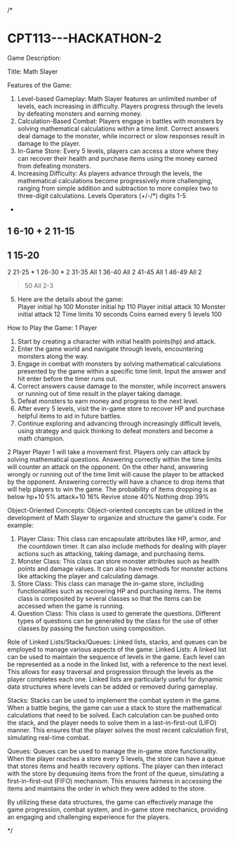 /*
# CPT113---HACKATHON-2

Game Description:

Title:  Math Slayer
 
Features of the Game:
1. Level-based Gameplay: Math Slayer features an unlimited number of levels, each increasing in difficulty. Players progress through the levels by defeating monsters and earning money.
2. Calculation-Based Combat: Players engage in battles with monsters by solving mathematical calculations within a time limit. Correct answers deal damage to the monster, while incorrect or slow responses result in damage to the player.
3. In-Game Store: Every 5 levels, players can access a store where they can recover their health and purchase items using the money earned from defeating monsters.
4. Increasing Difficulty: As players advance through the levels, the mathematical calculations become progressively more challenging, ranging from simple addition and subtraction to more complex two to three-digit calculations.
Levels
Operators (+/-/*)
digits
1-5
+
1
6-10
+
2
11-15
-
1
15-20
-
2
21-25
*
1
26-30
*
2
31-35
All
1
36-40
All
2
41-45
All
1
46-49
All
2
>50
All
2-3




5. Here are the details about the game: 	
Player initial hp
100
Monster initial hp
110
Player initial attack
10
Monster initial attack
12
Time limits
10 seconds
Coins earned every 5 levels
100


 
How to Play the Game:
1  Player
1. Start by creating a character with initial health points(hp) and attack.
2. Enter the game world and navigate through levels, encountering monsters along the way.
3. Engage in combat with monsters by solving mathematical calculations presented by the game within a specific time limit. Input the answer and hit enter before the timer runs out.
4. Correct answers cause damage to the monster, while incorrect answers or running out of time result in the player taking damage.
5. Defeat monsters to earn money and progress to the next level.
6. After every 5 levels, visit the in-game store to recover HP and purchase helpful items to aid in future battles.
7. Continue exploring and advancing through increasingly difficult levels, using strategy and quick thinking to defeat monsters and become a math champion.






2  Player
Player 1 will take a movement first.
Players only can attack by solving mathematical questions. Answering correctly within the time limits will counter an attack on the opponent. On the other hand, answering wrongly or running out of the time limit will cause the player to be attacked by the opponent.
Answering correctly will have a chance to drop items that will help players to win the game.
The probability of items dropping is as below
hp+10
5%
attack+10
16%
Revive stone
40%
Nothing drop
39%


		
Object-Oriented Concepts:
Object-oriented concepts can be utilized in the development of Math Slayer to organize and structure the game's code. For example:
1. Player Class: This class can encapsulate attributes like HP, armor, and the countdown timer. It can also include methods for dealing with player actions such as attacking, taking damage, and purchasing items.
2. Monster Class: This class can store monster attributes such as health points and damage values. It can also have methods for monster actions like attacking the player and calculating damage.
3. Store Class: This class can manage the in-game store, including functionalities such as recovering HP and purchasing items. The items class is composited by several classes so that the items can be accessed when the game is running. 
4. Question Class: This class is used to generate the questions. Different types of questions can be generated by the class for the use of other classes by passing the function using composition.
 

Role of Linked Lists/Stacks/Queues:
Linked lists, stacks, and queues can be employed to manage various aspects of the game:
Linked Lists: A linked list can be used to maintain the sequence of levels in the game. Each level can be represented as a node in the linked list, with a reference to the next level. This allows for easy traversal and progression through the levels as the player completes each one. Linked lists are particularly useful for dynamic data structures where levels can be added or removed during gameplay.

Stacks: Stacks can be used to implement the combat system in the game. When a battle begins, the game can use a stack to store the mathematical calculations that need to be solved. Each calculation can be pushed onto the stack, and the player needs to solve them in a last-in-first-out (LIFO) manner. This ensures that the player solves the most recent calculation first, simulating real-time combat.

Queues: Queues can be used to manage the in-game store functionality. When the player reaches a store every 5 levels, the store can have a queue that stores items and health recovery options. The player can then interact with the store by dequeuing items from the front of the queue, simulating a first-in-first-out (FIFO) mechanism. This ensures fairness in accessing the items and maintains the order in which they were added to the store.
 
By utilizing these data structures, the game can effectively manage the game progression, combat system, and in-game store mechanics, providing an engaging and challenging experience for the players.

*/
